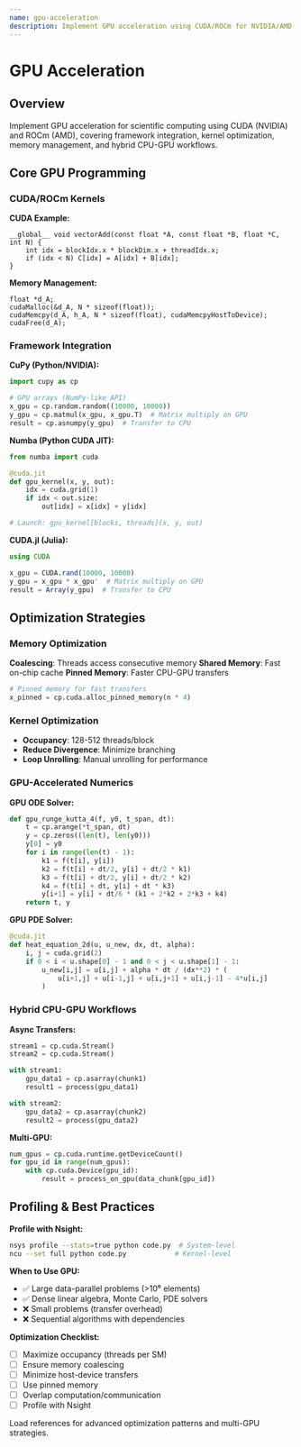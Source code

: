 ```yaml
---
name: gpu-acceleration
description: Implement GPU acceleration using CUDA/ROCm for NVIDIA/AMD GPUs. Use when offloading computations with CuPy/Numba (Python) or CUDA.jl (Julia), optimizing GPU kernels for matrix operations and PDE solvers, or managing hybrid CPU-GPU pipelines with memory optimization and multi-device orchestration.
---
```


# GPU Acceleration

## Overview

Implement GPU acceleration for scientific computing using CUDA (NVIDIA) and ROCm (AMD), covering framework integration, kernel optimization, memory management, and hybrid CPU-GPU workflows.

## Core GPU Programming

### CUDA/ROCm Kernels

**CUDA Example:**
```cuda
__global__ void vectorAdd(const float *A, const float *B, float *C, int N) {
    int idx = blockIdx.x * blockDim.x + threadIdx.x;
    if (idx < N) C[idx] = A[idx] + B[idx];
}
```

**Memory Management:**
```cuda
float *d_A;
cudaMalloc(&d_A, N * sizeof(float));
cudaMemcpy(d_A, h_A, N * sizeof(float), cudaMemcpyHostToDevice);
cudaFree(d_A);
```

### Framework Integration

**CuPy (Python/NVIDIA):**
```python
import cupy as cp

# GPU arrays (NumPy-like API)
x_gpu = cp.random.random((10000, 10000))
y_gpu = cp.matmul(x_gpu, x_gpu.T)  # Matrix multiply on GPU
result = cp.asnumpy(y_gpu)  # Transfer to CPU
```

**Numba (Python CUDA JIT):**
```python
from numba import cuda

@cuda.jit
def gpu_kernel(x, y, out):
    idx = cuda.grid(1)
    if idx < out.size:
        out[idx] = x[idx] + y[idx]

# Launch: gpu_kernel[blocks, threads](x, y, out)
```

**CUDA.jl (Julia):**
```julia
using CUDA

x_gpu = CUDA.rand(10000, 10000)
y_gpu = x_gpu * x_gpu'  # Matrix multiply on GPU
result = Array(y_gpu)  # Transfer to CPU
```

## Optimization Strategies

### Memory Optimization

**Coalescing**: Threads access consecutive memory
**Shared Memory**: Fast on-chip cache
**Pinned Memory**: Faster CPU-GPU transfers

```python
# Pinned memory for fast transfers
x_pinned = cp.cuda.alloc_pinned_memory(n * 4)
```

### Kernel Optimization

- **Occupancy**: 128-512 threads/block
- **Reduce Divergence**: Minimize branching
- **Loop Unrolling**: Manual unrolling for performance

### GPU-Accelerated Numerics

**GPU ODE Solver:**
```python
def gpu_runge_kutta_4(f, y0, t_span, dt):
    t = cp.arange(*t_span, dt)
    y = cp.zeros((len(t), len(y0)))
    y[0] = y0
    for i in range(len(t) - 1):
        k1 = f(t[i], y[i])
        k2 = f(t[i] + dt/2, y[i] + dt/2 * k1)
        k3 = f(t[i] + dt/2, y[i] + dt/2 * k2)
        k4 = f(t[i] + dt, y[i] + dt * k3)
        y[i+1] = y[i] + dt/6 * (k1 + 2*k2 + 2*k3 + k4)
    return t, y
```

**GPU PDE Solver:**
```python
@cuda.jit
def heat_equation_2d(u, u_new, dx, dt, alpha):
    i, j = cuda.grid(2)
    if 0 < i < u.shape[0] - 1 and 0 < j < u.shape[1] - 1:
        u_new[i,j] = u[i,j] + alpha * dt / (dx**2) * (
            u[i+1,j] + u[i-1,j] + u[i,j+1] + u[i,j-1] - 4*u[i,j]
        )
```

### Hybrid CPU-GPU Workflows

**Async Transfers:**
```python
stream1 = cp.cuda.Stream()
stream2 = cp.cuda.Stream()

with stream1:
    gpu_data1 = cp.asarray(chunk1)
    result1 = process(gpu_data1)

with stream2:
    gpu_data2 = cp.asarray(chunk2)
    result2 = process(gpu_data2)
```

**Multi-GPU:**
```python
num_gpus = cp.cuda.runtime.getDeviceCount()
for gpu_id in range(num_gpus):
    with cp.cuda.Device(gpu_id):
        result = process_on_gpu(data_chunk[gpu_id])
```

## Profiling & Best Practices

**Profile with Nsight:**
```bash
nsys profile --stats=true python code.py  # System-level
ncu --set full python code.py            # Kernel-level
```

**When to Use GPU:**
- ✅ Large data-parallel problems (>10⁶ elements)
- ✅ Dense linear algebra, Monte Carlo, PDE solvers
- ❌ Small problems (transfer overhead)
- ❌ Sequential algorithms with dependencies

**Optimization Checklist:**
- [ ] Maximize occupancy (threads per SM)
- [ ] Ensure memory coalescing
- [ ] Minimize host-device transfers
- [ ] Use pinned memory
- [ ] Overlap computation/communication
- [ ] Profile with Nsight

Load references for advanced optimization patterns and multi-GPU strategies.
